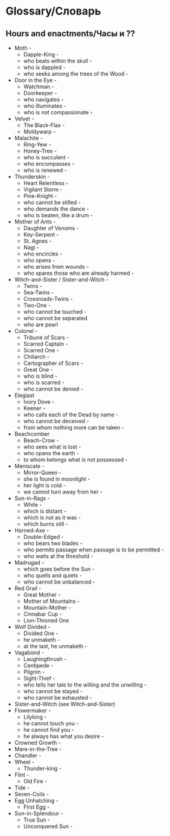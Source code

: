 # Glossary/Словарь

## Hours and enactments/Часы и ??

* Moth - 
	* Dapple-King - 
	* who beats within the skull - 
	* who is dappled - 
	* who seeks among the trees of the Wood - 
* Door in the Eye - 
	* Watchman -
	* Doorkeeper - 
	* who navigates - 
	* who illuminates -
	* who is not compassionate -
* Velvet -
   * The Black-Flax - 
   * Moldywarp - 
* Malachite - 
	* Ring-Yew -
	* Honey-Tree - 
	* who is succulent - 
	* who encompasses - 
	* who is renewed -
* Thunderskin - 
   * Heart Relentless -
   * Vigilant Storm -
   * Pine-Knight - 
   * who cannot be stilled -
   * who demands the dance -
   * who is beaten, like a drum - 
* Mother of Ants -
	* Daughter of Venoms - 
	* Key-Serpent - 
	* St. Agnes -
	* Nagi - 
	* who encircles -
	* who opens - 
	* who arises from wounds - 
	* who spares those who are already harmed -  
* Witch-and-Sister / Sister-and-Witch - 
	* Twins -
	* Sea-Twins -
	* Crossroads-Twins -
	* Two-One -
	* who cannot be touched -
	* who cannot be separated
	* who are pearl
* Colonel - 
	* Tribune of Scars -
	* Scarred Captain - 
	* Scarred One - 
	* Chiliarch -
	* Cartographer of Scars -
	* Great One - 
	* who is blind - 
	* who is scarred -
	* who cannot be denied - 
* Elegiast
	* Ivory Dove - 
	* Keener - 
	* who calls each of the Dead by name - 
	* who cannot be deceived - 
	* from whom nothing more can be taken -
* Beachcomber
	* Beach-Crow - 
	* who sees what is lost - 
	* who opens the earth -
	* to whom belongs what is not possessed - 
* Meniscate -
	* Mirror-Queen - 
	* she is found in moonlight -
	* her light is cold -
	* we cannot turn away from her -
* Sun-in-Rags -
	* White -
	* which is distant -
	* which is not as it was -
	* which burns still - 
* Horned-Axe - 
	* Double-Edged -
	* who bears two blades - 
	* who permits passage when passage is to be permitted - 
	* who waits at the threshold - 
* Madrugad - 
	* which goes before the Sun - 
	* who quells and quiets - 
	* who cannot be unbalanced - 
* Red Grail - 
	* Great Mother -
	* Mother of Mountains - 
	* Mountain-Mother - 
	* Cinnabar Cup - 
	* Lion-Throned One
* Wolf Divided - 
	* Divided One - 
	* he unmaketh - 
	* at the last, he unmaketh - 
* Vagabond -
	* Laughingthrush -
	* Centipede - 
	* Pilgrim - 
	* Sight-Thief - 
	* who tells her tale to the willing and the unwilling - 
	* who cannot be stayed - 
	* who cannot be exhausted - 
* Sister-and-Witch (see Witch-and-Sister)
* Flowermaker -
	* Lilyking - 
	* he cannot touch you - 
	* he cannot find you - 
	* he always has what you desire -
* Crowned Growth -
* Mare-in-the-Tree -
* Chandler -
* Wheel -
	* Thunder-king -
* Flint -
	* Old Fire -
* Tide -
* Seven-Coils - 
* Egg Unhatching - 
	* First Egg -
* Sun-in-Splendour - 
	* True Sun -
	* Unconquered Sun - 